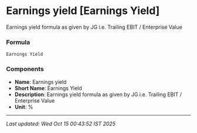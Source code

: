 # Earnings yield [Earnings Yield]
Earnings yield formula as given by JG i.e. Trailing EBIT / Enterprise Value

### Formula
```text
Earnings Yield
```


### Components
- **Name**: Earnings yield
- **Short Name**: Earnings Yield
- **Description**: Earnings yield formula as given by JG i.e. Trailing EBIT / Enterprise Value
- **Unit**: %

---
*Last updated: Wed Oct 15 00:43:52 IST 2025*

